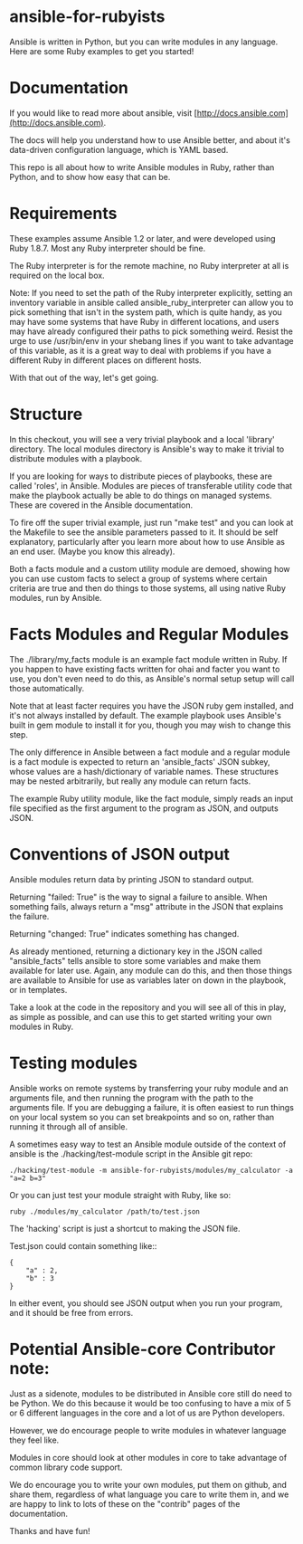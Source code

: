 ansible-for-rubyists
====================

Ansible is written in Python, but you can write modules in any language.  Here are some Ruby examples to get you started!

Documentation
=============

If you would like to read more about ansible, visit [http://docs.ansible.com](http://docs.ansible.com).

The docs will help you understand how to use Ansible better, and about it's data-driven configuration language, which
is YAML based.

This repo is all about how to write Ansible modules in Ruby, rather than Python, and to show how easy that can be.

Requirements
============

These examples assume Ansible 1.2 or later, and were developed using Ruby 1.8.7.  Most any Ruby
interpreter should be fine.

The Ruby interpreter is for the remote machine, no Ruby interpreter at all is required on the local box.

Note: If you need to set the path of the Ruby interpreter explicitly, setting an inventory variable in ansible
called ansible_ruby_interpreter can allow you to pick something that isn't in the system path, which is
quite handy, as you may have some systems that have Ruby in different locations, and users may have already
configured their paths to pick something weird.  Resist the urge to use /usr/bin/env in your shebang
lines if you want to take advantage of this variable, as it is a great way to deal with problems if you have
a different Ruby in different places on different hosts.

With that out of the way, let's get going.

Structure
=========

In this checkout, you will see a very trivial playbook and a local 'library' directory.  The local modules
directory is Ansible's way to make it trivial to distribute modules with a playbook.

If you are looking for ways to distribute pieces of playbooks, these are called 'roles', in Ansible.  Modules are pieces of transferable utility code that make the playbook actually be able to do things on managed systems.  These are covered
in the Ansible documentation.

To fire off the super trivial example, just run "make test" and you can look at the Makefile to see the ansible
parameters passed to it.   It should be self explanatory, particularly after you learn more about how to use
Ansible as an end user.  (Maybe you know this already).

Both a facts module and a custom utility module are demoed, showing how you can use custom facts to select a group
of systems where certain criteria are true and then do things to those systems, all using native Ruby modules,
run by Ansible.

Facts Modules and Regular Modules
=================================

The ./library/my_facts module is an example fact module written in Ruby.  If you happen to have existing facts
written for ohai and facter you want to use, you don't even need to do this, as Ansible's normal setup setup will call
those automatically.

Note that at least facter requires you have the JSON ruby gem installed, and it's not always installed by default.  The
example playbook uses Ansible's built in gem module to install it for you, though you may wish to change this step.

The only difference in Ansible between a fact module and a regular module is a fact module is expected to return an 'ansible_facts' JSON subkey, whose values are a hash/dictionary of variable names.  These structures may be nested arbitrarily, but really any
module can return facts.

The example Ruby utility module, like the fact module, simply reads an input file specified as the first argument to
the program as JSON, and outputs JSON.

Conventions of JSON output
==========================

Ansible modules return data by printing JSON to standard output.

Returning "failed: True" is the way to signal a failure to ansible.  When something fails, always return
a "msg" attribute in the JSON that explains the failure.

Returning "changed: True" indicates something has changed.

As already mentioned, returning a dictionary key in the JSON called "ansible_facts" tells ansible to store some variables and make
them available for later use.  Again, any module can do this, and then those things are available to Ansible for use as variables
later on down in the playbook, or in templates.

Take a look at the code in the repository and you will see all of this in play, as simple as possible, and can use
this to get started writing your own modules in Ruby.

Testing modules
===============

Ansible works on remote systems by transferring your ruby module and an arguments file, and then running the program
with the path to the arguments file.  If you are debugging a failure, it is often easiest to run things on your local
system so you can set breakpoints and so on, rather than running it through all of ansible.

A sometimes easy way to test an Ansible module outside of the context of ansible is the ./hacking/test-module script in the
Ansible git repo:

    ./hacking/test-module -m ansible-for-rubyists/modules/my_calculator -a "a=2 b=3"

Or you can just test your module straight with Ruby, like so:

    ruby ./modules/my_calculator /path/to/test.json

The 'hacking' script is just a shortcut to making the JSON file.

Test.json could contain something like::

    {
        "a" : 2,
        "b" : 3
    }

In either event, you should see JSON output when you run your program, and it should be free from errors.

Potential Ansible-core Contributor note:
========================================

Just as a sidenote, modules to be distributed in Ansible core still do need to be Python.  We do this because it would
be too confusing to have a mix of 5 or 6 different languages in the core and a lot of us are Python developers.

However, we do encourage people to write modules in whatever language they feel like.

Modules in core should look at other modules in core to take advantage
of common library code support.

We do encourage you to write your own modules, put them on github, and share them, regardless of what language you
care to write them in, and we are happy to link to lots of these on the "contrib" pages of the documentation.

Thanks and have fun!

